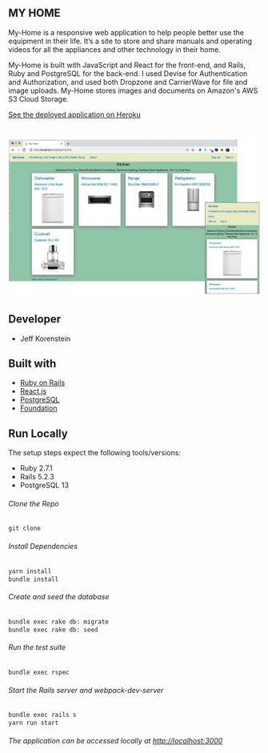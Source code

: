 
## MY HOME

My-Home is a responsive web application to help people better use the equipment in their life. It’s a site to store and share manuals and operating videos for all the appliances and other technology in their home. 

My-Home is built with JavaScript and React for the front-end, and Rails, Ruby and PostgreSQL for the back-end.  I used Devise for Authentication and Authorization,  and used both Dropzone and CarrierWave for file and image uploads.  My-Home stores images and documents on Amazon's AWS S3 Cloud Storage.

[See the deployed application on Heroku](https://my-home-222.herokuapp.com/)

# ![my-home](app/assets/images/promotional/my-home-promo.jpg)

## Developer
- Jeff Korenstein

## Built with
- [Ruby on Rails](https://guides.rubyonrails.org/v5.2/)
- [React.js](https://reactjs.org/docs/getting-started.html)
- [PostgreSQL](https://www.postgresql.org/docs/13/index.html)
- [Foundation](https://get.foundation/)

## Run Locally
The setup steps expect the following tools/versions:
- Ruby 2.7.1
- Rails 5.2.3
- PostgreSQL 13

###### Clone the Repo
```
git clone 
```
###### Install Dependencies
```
yarn install 
bundle install 
```

###### Create and seed the database
```
bundle exec rake db: migrate
bundle exec rake db: seed
```

###### Run the test suite
```
bundle exec rspec
```
###### Start the Rails server and webpack-dev-server
```
bundle exec rails s
yarn run start
```

###### The application can be accessed locally at <http://localhost:3000>

